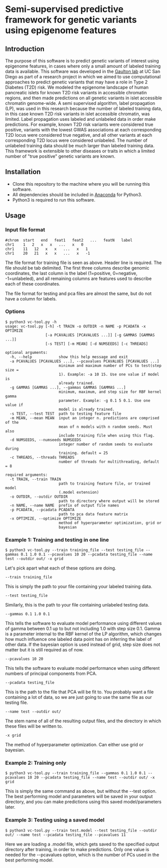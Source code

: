 # Semi-supervised predictive framework for genetic variants using epigenome features

## Introduction

The purpose of this software is to predict genetic variants of interest using epigenome features, in cases where only a small amount of labeled training data is available. This software was developed in the [Gaulton lab](http://www.gaultonlab.org/) at UC San Diego as part of a research project in which we aimed to use computational approaches to predict genetic variants that may have a role in Type 2 Diabetes (T2D) risk. We modeled the epigenome landscape of human pancreatic islets for known T2D risk variants in accessible chromatin regions, and then made predictions on all genetic variants in islet accessible chromatin genome-wide. A semi supervised algorithm, label propagation (LP), was used in this research because the number of labeled training data, in this case known T2D risk variants in islet accessible chromatin, was limited. Label propagation uses labeled and unlabeled data in order make predictions. For example, known T2D risk variants were considered true positive, variants with the lowest GWAS associations at each corresponding T2D locus were considered true negative, and all other variants at each corresponding T2D locus were considered unlabeled. The number of unlabeled training data should be much larger than labeled training data. This framework is extensible to other diseases or traits in which a limited number of "true positive" genetic variants are known.

## Installation

* Clone this repository to the machine where you will be running this software.
* All dependencies should be included in [Anaconda](https://www.anaconda.com/download/) for Python3.
* Python3 is required to run this software.

## Usage

### Input file format

```
#chrom  start   end   feat1   feat2   ...   featN   label
chr1    1   2   x   x   ...   x   0
chr1    11   12   x   x   ...   x   1
chr1    20   21   x   x   ...   x   -1
```
The file format for training file is seen as above. Header line is required. The file should be tab delimited. The first three columns describe genomic coordinates, the last column is the label (1=positive, 0=negative, -1=unlabeled), and all remaining columns are features used to describe each of these coordinates.

The file format for testing and pca files are almost the same, but do not have a column for labels.

### Options

```
$ python3 vc-tool.py -h
usage: vc-tool.py [-h] -t TRAIN -o OUTDIR -n NAME -p PCADATA -x OPTIMIZE
                  [-a PCAVALUES [PCAVALUES ...]] [-g GAMMAS [GAMMAS ...]]
                  [-s TEST] [-m MEAN] [-d NUMSEEDS] [-c THREADS]

optional arguments:
  -h, --help            show this help message and exit
  -a PCAVALUES [PCAVALUES ...], --pcavalues PCAVALUES [PCAVALUES ...]
                        minimum and maximum number of PCs to test(step size =
                        1). Example: -a 10 15. Use one value if model is
                        already trained.
  -g GAMMAS [GAMMAS ...], --gammas GAMMAS [GAMMAS ...]
                        minimum, maximum, and step size for RBF kernel gamma
                        parameter. Example: -g 0.1 5 0.1. Use one value if
                        model is already trained.
  -s TEST, --test TEST  path to testing feature file
  -m MEAN, --mean MEAN  input an integer n. predictions are comprised of the
                        mean of n models with n random seeds. Must also
                        include training file when using this flag.
  -d NUMSEEDS, --numseeds NUMSEEDS
                        integer number of random seeds to evaluate during
                        training. default = 25
  -c THREADS, --threads THREADS
                        number of threads for multithreading, default = 8

required arguments:
  -t TRAIN, --train TRAIN
                        path to training feature file, or trained model
                        (.model extension)
  -o OUTDIR, --outdir OUTDIR
                        path to directory where output will be stored
  -n NAME, --name NAME  prefix of output file names
  -p PCADATA, --pcadata PCADATA
                        path to pca data feature matrix
  -x OPTIMIZE, --optimize OPTIMIZE
                        method of hyperparameter optimization, grid or
                        bayesian
```

### Example 1: Training and testing in one line

```
$ python3 vc-tool.py --train training_file --test testing_file --gammas 0.1 1.0 0.1 --pcavalues 10 20 --pcadata testing_file --name test --outdir out/ -x grid 
```

Let's pick apart what each of these options are doing.

```
--train training_file
```
This is simply the path to your file containing your labeled training data.

```
--test testing_file
```
Similarly, this is the path to your file containing unlabeled testing data.

```
--gammas 0.1 1.0 0.1
```
This tells the software to evaluate model performance using different values of gamma between 0.1 up to but not including 1.0 with step size 0.1. Gamma is a parameter internal to the RBF kernel of the LP algorithm, which changes how much influence one labeled data point has on inferring the label of other data. If the bayesian option is used instead of grid, step size does not matter but it is still required as of now.

```
--pcavalues 10 20
```
This tells the software to evaluate model performance when using different numbers of principal components from PCA. 

```
--pcadata testing_file
```
This is the path to the file that PCA will be fit to. You probably want a file containing a lot of data, so we are just going to use the same file as our testing file. 

```
--name test --outdir out/
```
The stem name of all of the resulting output files, and the directory in which these files will be written to.

```
-x grid
```
The method of hyperparameter optimization. Can either use grid or bayesian.

### Example 2: Training only
```
$ python3 vc-tool.py --train training_file --gammas 0.1 1.0 0.1 --pcavalues 10 20 --pcadata testing_file --name test --outdir out/ -x grid
```
This is simply the same command as above, but without the --test option. The best performing model and parameters will be saved in your output directory, and you can make predictions using this saved model/parameters later.

### Example 3: Testing using a saved model
```
$ python3 vc-tool.py --train test.model --test testing_file --outdir out/ --name test --pcadata testing_file --pcavalues 11
```
Here we are loading a .model file, which gets saved to the specified output directory after training, in order to make predictions. Only one value is needed for the --pcavalues option, which is the number of PCs used in the best performing model.
